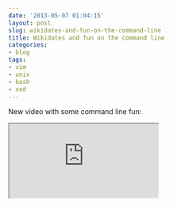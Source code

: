 ```yaml
---
date: '2013-05-07 01:04:15'
layout: post
slug: wikidates-and-fun-on-the-command-line
title: Wikidates and fun on the command line
categories:
- blog
tags:
- vim
- unix
- bash
- sed
---
```


New video with some command line fun:

<div class="youtube"><iframe src="http://www.youtube.com/embed/NYGI5xh4Llc"></iframe></div>
